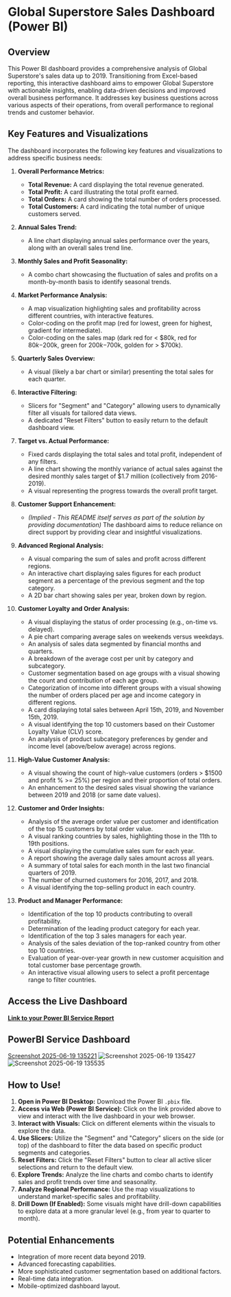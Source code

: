 # Global Superstore Sales Dashboard (Power BI)

## Overview

This Power BI dashboard provides a comprehensive analysis of Global Superstore's sales data up to 2019. Transitioning from Excel-based reporting, this interactive dashboard aims to empower Global Superstore with actionable insights, enabling data-driven decisions and improved overall business performance. It addresses key business questions across various aspects of their operations, from overall performance to regional trends and customer behavior.

## Key Features and Visualizations

The dashboard incorporates the following key features and visualizations to address specific business needs:

1.  **Overall Performance Metrics:**
    * **Total Revenue:** A card displaying the total revenue generated.
    * **Total Profit:** A card illustrating the total profit earned.
    * **Total Orders:** A card showing the total number of orders processed.
    * **Total Customers:** A card indicating the total number of unique customers served.

2.  **Annual Sales Trend:**
    * A line chart displaying annual sales performance over the years, along with an overall sales trend line.

3.  **Monthly Sales and Profit Seasonality:**
    * A combo chart showcasing the fluctuation of sales and profits on a month-by-month basis to identify seasonal trends.

4.  **Market Performance Analysis:**
    * A map visualization highlighting sales and profitability across different countries, with interactive features.
    * Color-coding on the profit map (red for lowest, green for highest, gradient for intermediate).
    * Color-coding on the sales map (dark red for < $80k, red for $80k-$200k, green for $200k-$700k, golden for > $700k).

5.  **Quarterly Sales Overview:**
    * A visual (likely a bar chart or similar) presenting the total sales for each quarter.

6.  **Interactive Filtering:**
    * Slicers for "Segment" and "Category" allowing users to dynamically filter all visuals for tailored data views.
    * A dedicated "Reset Filters" button to easily return to the default dashboard view.

7.  **Target vs. Actual Performance:**
    * Fixed cards displaying the total sales and total profit, independent of any filters.
    * A line chart showing the monthly variance of actual sales against the desired monthly sales target of $1.7 million (collectively from 2016-2019).
    * A visual representing the progress towards the overall profit target.

8.  **Customer Support Enhancement:**
    * *(Implied - This README itself serves as part of the solution by providing documentation)* The dashboard aims to reduce reliance on direct support by providing clear and insightful visualizations.

9.  **Advanced Regional Analysis:**
    * A visual comparing the sum of sales and profit across different regions.
    * An interactive chart displaying sales figures for each product segment as a percentage of the previous segment and the top category.
    * A 2D bar chart showing sales per year, broken down by region.

10. **Customer Loyalty and Order Analysis:**
    * A visual displaying the status of order processing (e.g., on-time vs. delayed).
    * A pie chart comparing average sales on weekends versus weekdays.
    * An analysis of sales data segmented by financial months and quarters.
    * A breakdown of the average cost per unit by category and subcategory.
    * Customer segmentation based on age groups with a visual showing the count and contribution of each age group.
    * Categorization of income into different groups with a visual showing the number of orders placed per age and income category in different regions.
    * A card displaying total sales between April 15th, 2019, and November 15th, 2019.
    * A visual identifying the top 10 customers based on their Customer Loyalty Value (CLV) score.
    * An analysis of product subcategory preferences by gender and income level (above/below average) across regions.

11. **High-Value Customer Analysis:**
    * A visual showing the count of high-value customers (orders > $1500 and profit % >= 25%) per region and their proportion of total orders.
    * An enhancement to the desired sales visual showing the variance between 2019 and 2018 (or same date values).

12. **Customer and Order Insights:**
    * Analysis of the average order value per customer and identification of the top 15 customers by total order value.
    * A visual ranking countries by sales, highlighting those in the 11th to 19th positions.
    * A visual displaying the cumulative sales sum for each year.
    * A report showing the average daily sales amount across all years.
    * A summary of total sales for each month in the last two financial quarters of 2019.
    * The number of churned customers for 2016, 2017, and 2018.
    * A visual identifying the top-selling product in each country.

13. **Product and Manager Performance:**
    * Identification of the top 10 products contributing to overall profitability.
    * Determination of the leading product category for each year.
    * Identification of the top 3 sales managers for each year.
    * Analysis of the sales deviation of the top-ranked country from other top 10 countries.
    * Evaluation of year-over-year growth in new customer acquisition and total customer base percentage growth.
    * An interactive visual allowing users to select a profit percentage range to filter countries.
      

## Access the Live Dashboard

[**Link to your Power BI Service Report**](https://app.powerbi.com/reportEmbed?reportId=8e9e141f-954f-4e58-879c-21a9ba6ff234&autoAuth=true&ctid=850aa78d-94e1-4bc6-9cf3-8c11b530701c)


## PowerBI Service Dashboard
[Screenshot 2025-06-19 135221](https://github.com/user-attachments/assets/6f2713eb-32de-434a-89db-ff1a930997fb)
![Screenshot 2025-06-19 135427](https://github.com/user-attachments/assets/f4111f5b-cd13-4d06-9ab6-7733b59721cc)
![Screenshot 2025-06-19 135535](https://github.com/user-attachments/assets/d606c1cc-1391-44b8-ad01-7b7c5f97fe69)


## How to Use!

1.  **Open in Power BI Desktop:** Download the Power BI `.pbix` file.
2.  **Access via Web (Power BI Service):** Click on the link provided above to view and interact with the live dashboard in your web browser.
3.  **Interact with Visuals:** Click on different elements within the visuals to explore the data.
4.  **Use Slicers:** Utilize the "Segment" and "Category" slicers on the side (or top) of the dashboard to filter the data based on specific product segments and categories.
5.  **Reset Filters:** Click the "Reset Filters" button to clear all active slicer selections and return to the default view.
6.  **Explore Trends:** Analyze the line charts and combo charts to identify sales and profit trends over time and seasonality.
7.  **Analyze Regional Performance:** Use the map visualizations to understand market-specific sales and profitability.
8.  **Drill Down (If Enabled):** Some visuals might have drill-down capabilities to explore data at a more granular level (e.g., from year to quarter to month).

## Potential Enhancements

* Integration of more recent data beyond 2019.
* Advanced forecasting capabilities.
* More sophisticated customer segmentation based on additional factors.
* Real-time data integration.
* Mobile-optimized dashboard layout.
